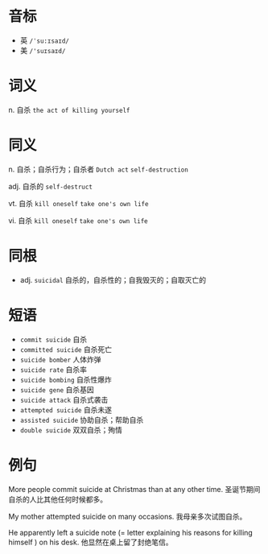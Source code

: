 # 音标

- 英 `/ˈsu:ɪsaɪd/`
- 美 `/'suɪsaɪd/`

# 词义

n. 自杀
`the act of killing yourself`

# 同义

n. 自杀；自杀行为；自杀者
`Dutch act` `self-destruction`

adj. 自杀的
`self-destruct`

vt. 自杀
`kill oneself` `take one's own life`

vi. 自杀
`kill oneself` `take one's own life`

# 同根

- adj. `suicidal` 自杀的，自杀性的；自我毁灭的；自取灭亡的

# 短语

- `commit suicide` 自杀
- `committed suicide` 自杀死亡
- `suicide bomber` 人体炸弹
- `suicide rate` 自杀率
- `suicide bombing` 自杀性爆炸
- `suicide gene` 自杀基因
- `suicide attack` 自杀式袭击
- `attempted suicide` 自杀未遂
- `assisted suicide` 协助自杀；帮助自杀
- `double suicide` 双双自杀；殉情

# 例句

More people commit suicide at Christmas than at any other time.
圣诞节期间自杀的人比其他任何时候都多。

My mother attempted suicide on many occasions.
我母亲多次试图自杀。

He apparently left a suicide note (= letter explaining his reasons for killing himself ) on his desk.
他显然在桌上留了封绝笔信。


